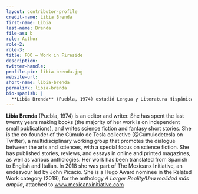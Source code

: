 ```yaml
---
layout: contributor-profile
credit-name: Libia Brenda
first-name: Libia
last-name: Brenda
file-as: b
role: Author
role-2:
role-3:
title: FOO — Work in Fireside
description: 
twitter-handle:
profile-pic: libia-brenda.jpg
website-url:
short-name: libia-brenda
permalink: libia-brenda
bio-spanish: |
  **Libia Brenda** (Puebla, 1974) estudió Lengua y Literatura Hispánicas, trabaja haciendo libros desde hace veinte años, y escribe cuentos de corte entre fantástico e de ciencia ficción. Es Cofundadora del colectivo  Cúmulo de Tesla ([@Cumulodetesla](https://www.twitter.com/Cumulodetesla)), un agrupación basada en el trabajo ultidisciplinario que fomenta el diálogo entre arte y ciencia, con un gusto especial por la ciencia ficción. Ha publicado cuentos, reseños, y ensayos en varias revistas y antologías. También tiene una identidad secreta dedicada a la gastronomía.
---
```

**Libia Brenda** (Puebla, 1974) is an editor and writer. She has spent the last twenty years making books (the majority of her work is on independent small publications), and writes science fiction and fantasy short stories. She is the co-founder of the Cúmulo de Tesla collective (@Cumulodetesla on Twitter), a multidisciplinary working group that promotes the dialogue between the arts and sciences, with a special focus on science fiction. She has published stories, reviews, and essays in online and printed magazines, as well as various anthologies. Her work has been translated from Spanish to English and Italian. In 2018 she was part of The Mexicanx Initiative, an endeavour led by John Picacio. She is a Hugo Award nominee in the Related Work category (2019), for the anthology _A Larger Reality/Una realidad más amplia_, attached to www.mexicanxinitiative.com
